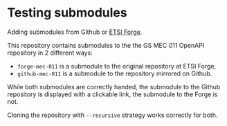 # Testing submodules

Adding submodules from Github or [ETSI Forge](https://forge.etsi.org).

This repository contains submodules to the the GS MEC 011 OpenAPI repository in 2 different
ways:

* `forge-mec-011` is a submodule to the original repository at ETSI Forge,
* `github-mec-011` is a submodule to the repository mirrored on Github.

While both submodules are correctly handed, the submodule to the Github repository is displayed
with a clickable link, the submodule to the Forge is not.

Cloning the repository with `--recursive` strategy works correctly for both.
